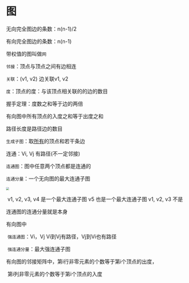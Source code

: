 # 图

无向完全图边的条数：n(n-1)/2

有向完全图边的条数：n(n-1)

带权值的图叫做`网`

`邻接`：顶点与顶点之间有边相连

`关联`：(v1, v2)	边关联v1, v2

`度`：顶点的度：与该顶点相关联的的边的数目

握手定理：度数之和等于边的两倍

有向图中所有顶点的入度之和等于出度之和

路径长度是路径边的数目

`生成子图`：取<u>所有</u>的顶点和若干条边

连通：Vi, Vj 有路径(不一定邻接)

`连通图`：图中任意两个顶点都是连通的

`连通分量`：一个无向图的最大连通子图

<img src="C:\Users\kkk\Pictures\Typora_poto\最大连通子图.png" style="zoom: 50%;" />

​	v1, v2, v3, v4 是一个最大连通子图      v5 也是一个最大连通子图   v1, v2, v3 不是

连通图的连通分量就是本身

有向图中    

​	`强连通图`：Vi，Vj  Vi到Vj有路径，Vj到Vi也有路径

​	`强连通分量`：最大强连通子图



有向图的邻接矩阵中，第i行非零元素的个数等于第i个顶点的出度，

​									  第i列非零元素的个数等于第i个顶点的入度

